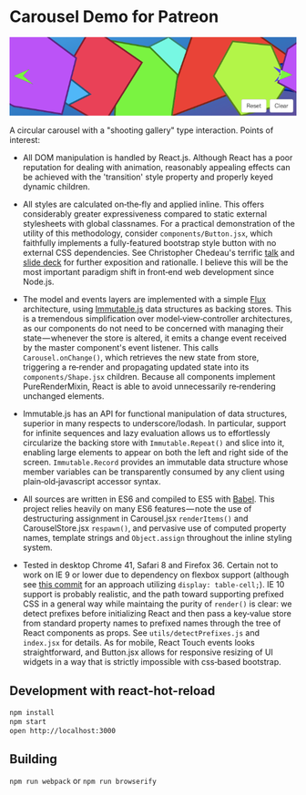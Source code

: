 Carousel Demo for Patreon
=========================

[![Screenshot](screenshot.png)](http://aprilarcus.github.io/carousel/)

A circular carousel with a "shooting gallery" type interaction. Points
of interest:

* All DOM manipulation is handled by React.js. Although React has a poor
  reputation for dealing with animation, reasonably appealing effects
  can be achieved with the 'transition' style property and properly
  keyed dynamic children.

* All styles are calculated on‐the‐fly and applied inline. This offers
  considerably greater expressiveness compared to static external
  stylesheets with global classnames. For a practical demonstration of
  the utility of this methodology, consider `components/Button.jsx`,
  which faithfully implements a fully-featured bootstrap style button
  with no external CSS dependencies. See Christopher Chedeau's terrific
  [talk](https://vimeo.com/channels/684289/116209150) and
  [slide deck](http://blog.vjeux.com/2014/javascript/react-css-in-js-nationjs.html)
  for further exposition and rationalle. I believe this will be the most
  important paradigm shift in front‐end web development since Node.js.

* The model and events layers are implemented with a simple [Flux](https://facebook.github.io/flux/)
  architecture, using [Immutable.js](http://facebook.github.io/immutable-js/)
  data structures as backing stores. This is a tremendous simplification
  over model‐view‐controller architectures, as our components do not
  need to be concerned with managing their state — whenever the store
  is altered, it emits a change event received by the master component's
  event listener. This calls `Carousel.onChange()`, which retrieves the
  new state from store, triggering a re‐render and propagating updated
  state into its `components/Shape.jsx` children. Because all components
  implement PureRenderMixin, React is able to avoid unnecessarily
  re‐rendering unchanged elements.

* Immutable.js has an API for functional manipulation of data
  structures, superior in many respects to underscore/lodash. In
  particular, support for infinite sequences and lazy evaluation allows
  us to effortlessly circularize the backing store with
  `Immutable.Repeat()` and slice into it, enabling large elements to
  appear on both the left and right side of the screen.
  `Immutable.Record` provides an immutable data structure whose member
  variables can be transparently consumed by any client using
  plain‐old‐javascript accessor syntax.

* All sources are written in ES6 and compiled to ES5 with [Babel](babeljs.io).
  This project relies heavily on many ES6 features — note the use of
  destructuring assignment in Carousel.jsx `renderItems()` and
  CarouselStore.jsx `respawn()`, and pervasive use of computed property
  names, template strings and `Object.assign` throughout the inline
  styling system.

* Tested in desktop Chrome 41, Safari 8 and Firefox 36.
  Certain not to work on IE 9 or lower due to dependency on flexbox
  support (although see [this commit](https://github.com/AprilArcus/carousel/commit/c2ec3c6ad26d885f00ca8abea896bf8dcae12c5e) for an approach utilizing
  `display: table-cell;`). IE 10 support is probably realistic, and the
  path toward supporting prefixed CSS in a general way while maintaing
  the purity of `render()` is clear: we detect prefixes before
  initializing React and then pass a key‐value store from standard
  property names to prefixed names through the tree of React components
  as props. See `utils/detectPrefixes.js` and `index.jsx` for details.
  As for mobile, React Touch events looks straightforward, and
  Button.jsx allows for responsive resizing of UI widgets in a way that
  is strictly impossible with css‐based bootstrap.

Development with react-hot-reload
---------------------------------

```
npm install
npm start
open http://localhost:3000
```

Building
--------

`npm run webpack` or `npm run browserify`
